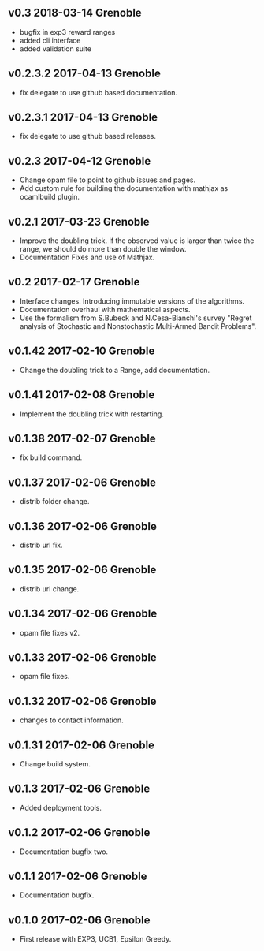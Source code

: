 v0.3 2018-03-14 Grenoble
--------------------------

* bugfix in exp3 reward ranges
* added cli interface
* added validation suite

v0.2.3.2 2017-04-13 Grenoble
--------------------------

* fix delegate to use github based documentation.

v0.2.3.1 2017-04-13 Grenoble
--------------------------

* fix delegate to use github based releases.

v0.2.3 2017-04-12 Grenoble
--------------------------

* Change opam file to point to github issues and pages.
* Add custom rule for building the documentation with mathjax
as ocamlbuild plugin.

v0.2.1 2017-03-23 Grenoble
--------------------------

* Improve the doubling trick. If the observed value is larger than twice
  the range, we should do more than double the window.
* Documentation Fixes and use of Mathjax.

v0.2 2017-02-17 Grenoble
--------------------------

* Interface changes. Introducing immutable versions of the algorithms.
* Documentation overhaul with mathematical aspects.
* Use the formalism from S.Bubeck and N.Cesa-Bianchi's survey
  "Regret analysis of Stochastic and Nonstochastic Multi-Armed
  Bandit Problems".

v0.1.42 2017-02-10 Grenoble
--------------------------

* Change the doubling trick to a Range, add documentation.

v0.1.41 2017-02-08 Grenoble
--------------------------

* Implement the doubling trick with restarting.

v0.1.38 2017-02-07 Grenoble
--------------------------

* fix build command.

v0.1.37 2017-02-06 Grenoble
--------------------------

* distrib folder change.

v0.1.36 2017-02-06 Grenoble
--------------------------

* distrib url fix.

v0.1.35 2017-02-06 Grenoble
--------------------------

* distrib url change.

v0.1.34 2017-02-06 Grenoble
--------------------------

* opam file fixes v2.

v0.1.33 2017-02-06 Grenoble
--------------------------

* opam file fixes.

v0.1.32 2017-02-06 Grenoble
--------------------------

* changes to contact information.

v0.1.31 2017-02-06 Grenoble
--------------------------

* Change build system.

v0.1.3 2017-02-06 Grenoble
--------------------------

* Added deployment tools.

v0.1.2 2017-02-06 Grenoble
--------------------------

* Documentation bugfix two.

v0.1.1 2017-02-06 Grenoble
--------------------------

* Documentation bugfix.

v0.1.0 2017-02-06 Grenoble
--------------------------

* First release with EXP3, UCB1, Epsilon Greedy.
